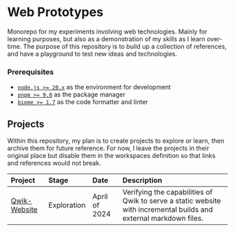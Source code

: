 # Web Prototypes

Monorepo for my experiments involving web technologies. Mainly for learning purposes, but also as a demonstration
of my skills as I learn over-time. The purpose of this repository is to build up a collection of references, and
have a playground to test new ideas and technologies.

### Prerequisites

- [`node.js >= 20.x`](https://nodejs.org/en/download) as the environment for development
- [`pnpm >= 9.0`](https://pnpm.io/installation) as the package manager
- [`biome >= 1.7`](https://biomejs.dev/) as the code formatter and linter

## Projects

Within this repository, my plan is to create projects to explore or learn, then archive them for future reference.
For now, I leave the projects in their original place but disable them in the workspaces definition so that links
and references would not break.

| Project                           | Stage       | Date          | Description                                                                                                       |
|:----------------------------------|:------------|:--------------|:------------------------------------------------------------------------------------------------------------------|
| [Qwik-Website](apps/qwik-website) | Exploration | April of 2024 | Verifying the capabilities of Qwik to serve a static website with incremental builds and external markdown files. |
